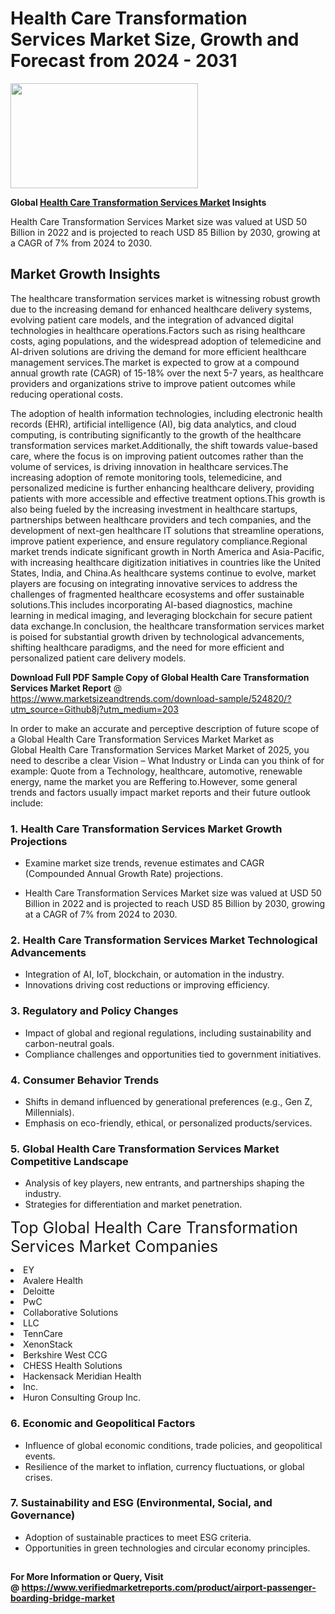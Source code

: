 <H1>Health Care Transformation Services Market Size, Growth and Forecast from 2024 - 2031</H1><img class="aligncenter size-medium wp-image-584254" src="https://thirdeyenews.in/wp-content/uploads/2024/09/Global-Market-Research-300x168.jpeg" alt="" width="300" height="168" /><p><strong>Global&nbsp;<a href="https://www.marketsizeandtrends.com/download-sample/524820/?utm_source=Github8j?utm_medium=203">Health Care Transformation Services Market</a> Insights</strong></p><p>Health Care Transformation Services Market size was valued at USD 50 Billion in 2022 and is projected to reach USD 85 Billion by 2030, growing at a CAGR of 7% from 2024 to 2030.</p><p><h2>Market Growth Insights</h2> <p>The healthcare transformation services market is witnessing robust growth due to the increasing demand for enhanced healthcare delivery systems, evolving patient care models, and the integration of advanced digital technologies in healthcare operations.Factors such as rising healthcare costs, aging populations, and the widespread adoption of telemedicine and AI-driven solutions are driving the demand for more efficient healthcare management services.The market is expected to grow at a compound annual growth rate (CAGR) of 15-18% over the next 5-7 years, as healthcare providers and organizations strive to improve patient outcomes while reducing operational costs.</p> <p>The adoption of health information technologies, including electronic health records (EHR), artificial intelligence (AI), big data analytics, and cloud computing, is contributing significantly to the growth of the healthcare transformation services market.Additionally, the shift towards value-based care, where the focus is on improving patient outcomes rather than the volume of services, is driving innovation in healthcare services.The increasing adoption of remote monitoring tools, telemedicine, and personalized medicine is further enhancing healthcare delivery, providing patients with more accessible and effective treatment options.This growth is also being fueled by the increasing investment in healthcare startups, partnerships between healthcare providers and tech companies, and the development of next-gen healthcare IT solutions that streamline operations, improve patient experience, and ensure regulatory compliance.Regional market trends indicate significant growth in North America and Asia-Pacific, with increasing healthcare digitization initiatives in countries like the United States, India, and China.As healthcare systems continue to evolve, market players are focusing on integrating innovative services to address the challenges of fragmented healthcare ecosystems and offer sustainable solutions.This includes incorporating AI-based diagnostics, machine learning in medical imaging, and leveraging blockchain for secure patient data exchange.In conclusion, the healthcare transformation services market is poised for substantial growth driven by technological advancements, shifting healthcare paradigms, and the need for more efficient and personalized patient care delivery models.</p> <p><span class=""><strong>Download Full PDF Sample Copy of Global Health Care Transformation Services Market Report</strong> @ <a href="https://www.marketsizeandtrends.com/download-sample/524820/?utm_source=Github8j?utm_medium=203" target="_blank">https://www.marketsizeandtrends.com/download-sample/524820/?utm_source=Github8j?utm_medium=203</a></span></p><p>In order to make an accurate and perceptive description of future scope of a Global&nbsp;Health Care Transformation Services Market Market as Global&nbsp;Health Care Transformation Services Market Market of 2025, you need to describe a clear Vision &ndash; What Industry or Linda can you think of for example: Quote from a Technology, healthcare, automotive, renewable energy, name the market you are Reffering to.However, some general trends and factors usually impact market reports and their future outlook include:</p><h3>1.&nbsp;<strong>Health Care Transformation Services Market Growth Projections</strong></h3><ul><li>Examine market size trends, revenue estimates and CAGR (Compounded Annual Growth Rate) projections.</li><li><p>Health Care Transformation Services Market size was valued at USD 50 Billion in 2022 and is projected to reach USD 85 Billion by 2030, growing at a CAGR of 7% from 2024 to 2030.</p></li></ul><h3>2.&nbsp;<strong>Health Care Transformation Services Market Technological Advancements</strong></h3><ul><li>Integration of AI, IoT, blockchain, or automation in the industry.</li><li>Innovations driving cost reductions or improving efficiency.</li></ul><h3>3.&nbsp;<strong>Regulatory and Policy Changes</strong></h3><ul><li>Impact of global and regional regulations, including sustainability and carbon-neutral goals.</li><li>Compliance challenges and opportunities tied to government initiatives.</li></ul><h3>4.&nbsp;<strong>Consumer Behavior Trends</strong></h3><ul><li>Shifts in demand influenced by generational preferences (e.g., Gen Z, Millennials).</li><li>Emphasis on eco-friendly, ethical, or personalized products/services.</li></ul><h3>5.&nbsp;<strong>Global Health Care Transformation Services Market Competitive Landscape</strong></h3><ul><li>Analysis of key players, new entrants, and partnerships shaping the industry.</li><li>Strategies for differentiation and market penetration.</li></ul><p data-pm-slice="1 1 []"><span style="color: inherit; font-family: inherit; font-size: 25px;">Top Global Health Care Transformation Services Market Companies</span></p><div class="" data-test-id=""><p><li>EY</li><li> Avalere Health</li><li> Deloitte</li><li> PwC</li><li> Collaborative Solutions</li><li> LLC</li><li> TennCare</li><li> XenonStack</li><li> Berkshire West CCG</li><li> CHESS Health Solutions</li><li> Hackensack Meridian Health</li><li> Inc.</li><li> Huron Consulting Group Inc.</li></p></div><h3>6.&nbsp;<strong>Economic and Geopolitical Factors</strong></h3><ul><li>Influence of global economic conditions, trade policies, and geopolitical events.</li><li>Resilience of the market to inflation, currency fluctuations, or global crises.</li></ul><h3>7.&nbsp;<strong>Sustainability and ESG (Environmental, Social, and Governance)</strong></h3><ul><li>Adoption of sustainable practices to meet ESG criteria.</li><li>Opportunities in green technologies and circular economy principles.</li></ul><h2><strong style="font-size: 14px;">For More Information or Query, Visit @&nbsp;</strong><a style="background-color: #ffffff; font-size: 14px;" href="https://www.marketsizeandtrends.com/report/health-care-transformation-services-market/" target="_blank">https://www.verifiedmarketreports.com/product/airport-passenger-boarding-bridge-market</a></h2>